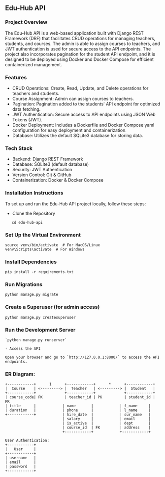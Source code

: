 ## Edu-Hub API 

### Project Overview
The Edu-Hub API is a web-based application built with Django REST Framework (DRF) that facilitates CRUD operations for managing teachers, students, and courses. The admin is able to assign courses to teachers, and JWT authentication is used for secure access to the API endpoints. The project also incorporates pagination for the student API endpoint, and it is designed to be deployed using Docker and Docker Compose for efficient containerized management.

### Features
- CRUD Operations: Create, Read, Update, and Delete operations for teachers and students.
- Course Assignment: Admin can assign courses to teachers.
- Pagination: Pagination added to the students' API endpoint for optimized data fetching.
- JWT Authentication: Secure access to API endpoints using JSON Web Tokens (JWT).
- Docker Deployment: Includes a Dockerfile and Docker Compose yaml configuration for easy deployment and containerization.
- Database: Utilizes the default SQLite3 database for storing data.

### Tech Stack
- Backend: Django REST Framework
- Database: SQLite3 (default database)
- Security: JWT Authentication
- Version Control: Git & GitHub
- Containerization: Docker & Docker Compose

### Installation Instructions

To set up and run the Edu-Hub API project locally, follow these steps:

 - Clone the Repository

```git clone https://github.com/yourusername/edu-hub-api.git
   cd edu-hub-api
```

### Set Up the Virtual Environment

```python3 -m venv venv
source venv/bin/activate  # For MacOS/Linux
venv\Scripts\activate  # For Windows
```

### Install Dependencies

`pip install -r requirements.txt`

### Run Migrations

`python manage.py migrate`

### Create a Superuser (for admin access)

`python manage.py createsuperuser`

### Run the Development Server

    `python manage.py runserver`

    - Access the API

    Open your browser and go to `http://127.0.0.1:8000/` to access the API endpoints.


### ER Diagram: 
```
+------------+      1      +------------+      *      +------------+
|  Course    | <---------> |  Teacher   | <---------> |  Student   |
+------------+             +------------+             +------------+
| course_code| PK          | teacher_id | PK          | student_id | PK
| title      |            | name       |            | f_name     |
| duration   |            | phone      |            | l_name     |
+------------+            | hire_date  |            | sur_name   |
                          | salary     |            | email      |
                          | is_active  |            | dept       |
                          | course_id  | FK         | address    |
                          +------------+            +------------+

User Authentication:
+------------+
|   User     |
+------------+
| username   |
| email      |
| password   |
+------------+
```
